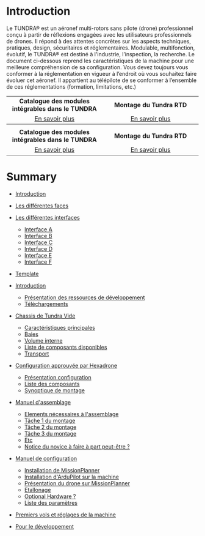 # Introduction

Le TUNDRA® est un aéronef multi-rotors sans pilote (drone) professionnel conçu à partir de réflexions engagées avec les utilisateurs professionnels de drones. Il répond à des attentes concrètes sur les aspects techniques, pratiques, design, sécuritaires et réglementaires. Modulable, multifonction, évolutif, le TUNDRA® est destiné à l'industrie, l’inspection, la recherche.
Le document ci-dessous reprend les caractéristiques de la machine pour une meilleure compréhension de sa configuration.
Vous devez toujours vous conformer à la réglementation en vigueur à l’endroit où vous souhaitez faire évoluer cet aéronef. Il appartient au télépilote de se conformer à l’ensemble de ces réglementations (formation, limitations, etc.)

<table>
  <tbody>
    <col width="50%" />
    <col width="50%" />
    <tr style="text-align: center;">
      <td >
      <b>Catalogue des modules intégrables dans le TUNDRA</b>
      </td>
      <td >
      <b>Montage du Tundra RTD</b>
      </td>
    </tr>
    <tr style="text-align: center;">
      <td >
      <a href="./INTERFACE.md">En savoir plus</a>
      </td>
      <td >
      <a href="#">En savoir plus</a>
      </td>
    </tr>
    <th colspan="2"></th>
        <tr style="text-align: center;">
      <td >
      <b>Catalogue des modules intégrables dans le TUNDRA</b>
      </td>
      <td >
      <b>Montage du Tundra RTD</b>
      </td>
    </tr>
    <tr style="text-align: center;">
      <td >
      <a href="#">En savoir plus</a>
      </td>
      <td >
      <a href="#">En savoir plus</a>
      </td>
    </tr>
    
  </tbody>
</table>

# Summary

* [Introduction](README.md)
* [Les différentes faces](FACE.md)
* [Les différentes interfaces](INTERFACE.md)
    * [Interface A](./INTERFACE/interfaceA.md)
    * [Interface B](./INTERFACE/interfaceB.md)
    * [Interface C](./INTERFACE/interfaceC.md)
    * [Interface D](./INTERFACE/interfaceD.md)
    * [Interface E](./INTERFACE/interfaceE.md)
    * [Interface F](./INTERFACE/interfaceF.md)

* [Template](TEMPLATE.md)
* [Introduction](./MATTHIEU/Introduction.md)
    * [Présentation des ressources de développement](./MATTHIEU/Introduction.md#presentation-des-ressources-de-developpement)
    * [Téléchargements](./MATTHIEU/Introduction.md#telechargements)
* [Chassis de Tundra Vide](./MATTHIEU/Chassis_Tundra_Vide.md)
    * [Caractéristiques principales](./MATTHIEU/Chassis_Tundra_Vide.md#caracteristiques-principales)
    * [Baies](./MATTHIEU/Chassis_Tundra_Vide.md#baies)
    * [Volume interne](./MATTHIEU/Chassis_Tundra_Vide.md#volume-interne)
    * [Liste de composants disponibles](./MATTHIEU/Chassis_Tundra_Vide.md#liste-de-composants-disponibles)
    * [Transport](./MATTHIEU/Chassis_Tundra_Vide.md#transport)
* [Configuration approuvée par Hexadrone](./MATTHIEU/Configuration_Approuvée_HxD.md)
    * [Présentation configuration](./MATTHIEU/Configuration_Approuvée_HxD.md#presentation-configuration)
    * [Liste des composants](./MATTHIEU/Configuration_Approuvée_HxD.md#liste-des-composants)
    * [Synoptique de montage](./MATTHIEU/Configuration_Approuvée_HxD.md#synoptique-de-montage)
* [Manuel d'assemblage](./MATTHIEU/Manuel_Assemblage.md)
    * [Elements nécessaires à l'assemblage](./MATTHIEU/Manuel_Assemblage.md#elements-necessaires-à-l'assemblage)
    * [Tâche 1 du montage](./MATTHIEU/Manuel_Assemblage.md#Tâche-1-du-montage)
    * [Tâche 2 du montage](./MATTHIEU/Manuel_Assemblage.md#Tâche-2-du-montage)
    * [Tâche 3 du montage](./MATTHIEU/Manuel_Assemblage.md#Tâche-3-du-montage)
    * [Etc](./MATTHIEU/Manuel_Assemblage.md#Etc)
    * [Notice du novice à faire à part peut-être ?](./MATTHIEU/Manuel_Assemblage.md#notice-du-novice-à-faire-a-part-peut-être-?)
* [Manuel de configuration](./MATTHIEU/Manuel_Configuration.md)
    * [Installation de MissionPlanner](./MATTHIEU/Manuel_Assemblage.md#installation-de-missionplanner)
    * [Installation d'ArduPilot sur la machine](./MATTHIEU/Manuel_Assemblage.md#installation-d'ardupilot-sur-la-machine)
    * [Présentation du drone sur MissionPlanner](./MATTHIEU/Manuel_Assemblage.md#presentation-du-drone-sur-missionplanner)
    * [Etallonage](./MATTHIEU/Manuel_Assemblage.md#etallonage)
    * [Optional Hardware ?](./MATTHIEU/Manuel_Assemblage.md#optional-hardware-?)
    * [Liste des paramètres](./MATTHIEU/Manuel_Assemblage.md#liste-des-parametres)
* [Premiers vols et réglages de la machine](./MATTHIEU/Premiers_Vols.md)
* [Pour le développement](./MATTHIEU/Pour_Developpement.md)